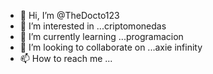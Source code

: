 - 👋 Hi, I’m @TheDocto123
- 👀 I’m interested in ...criptomonedas
- 🌱 I’m currently learning ...programacion
- 💞️ I’m looking to collaborate on ...axie infinity
- 📫 How to reach me ...

<!---
TheDocto123/TheDocto123 is a ✨ special ✨ repository because its `README.md` (this file) appears on your GitHub profile.
You can click the Preview link to take a look at your changes.
--->
